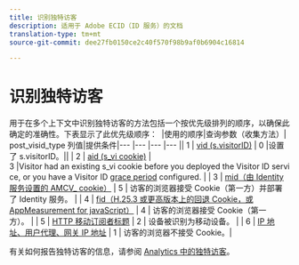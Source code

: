 ```yaml
---
title: 识别独特访客
description: 适用于 Adobe ECID（ID 服务）的文档
translation-type: tm+mt
source-git-commit: dee27fb0150ce2c40f570f98b9af0b6904c16814

---
```



# 识别独特访客

用于在多个上下文中识别独特访客的方法包括一个按优先级排列的顺序，以确保此确定的准确性。下表显示了此优先级顺序： 
|使用的顺序|查询参数（收集方法）| post_visid_type 列值|提供条件|--- |--- |--- |--- || 1 | [vid (s.visitorID)](https://marketing.adobe.com/resources/help/zh_CN/sc/implement/visid_custom.html) | 0 |设置了 s.visitorID。||
| 2 | [aid (s_vi cookie)](https://marketing.adobe.com/resources/help/zh_CN/sc/implement/visid_analytics.html) | 3 |Visitor had an existing s_vi cookie before you deployed the Visitor ID service, or you have a Visitor ID [grace period](https://marketing.adobe.com/resources/help/zh_CN/mcvid/mcvid_grace_period.html) configured. |
| 3 | [mid（由 Identity 服务设置的 AMCV_ cookie）](https://marketing.adobe.com/resources/help/zh_CN/mcvid/) | 5 | 访客的浏览器接受 Cookie（第一方）并部署了 Identity 服务。 |
| 4 | [fid（H.25.3 或更高版本上的回退 Cookie，或 AppMeasurement for javaScript）](https://marketing.adobe.com/resources/help/zh_CN/sc/implement/visid_fallback.html) | 4 | 访客的浏览器接受 Cookie（第一方）。 |
| 5 | [HTTP 移动订阅者标题](https://marketing.adobe.com/resources/help/zh_CN/sc/implement/visid_mobile.html) | 2 | 设备被识别为移动设备。 |
| 6 | [IP 地址、用户代理、网关 IP 地址](https://marketing.adobe.com/resources/help/zh_CN/sc/implement/visid_fallback.html) | 1 | 访客的浏览器不接受 Cookie。|

有关如何报告独特访客的信息，请参阅 [Analytics 中的独特访客](https://docs.adobe.com/content/help/zh-Hans/analytics/components/variables/dimensions-reports/reports-unique-visitors-v15-dsc.html)。
